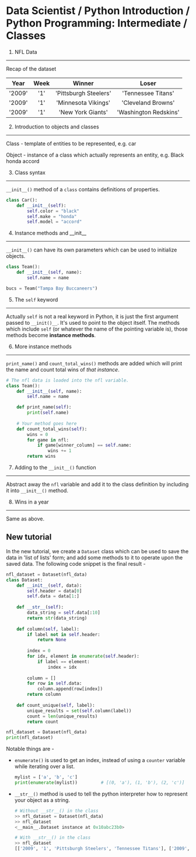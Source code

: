 Data Scientist / Python Introduction / Python Programming: Intermediate / Classes
=================================================================================

1. NFL Data
-----------

Recap of the dataset

Year | Week | Winner | Loser
:---:|:---:|:---:|:---:|
'2009' | '1' | 'Pittsburgh Steelers' | 'Tennessee Titans'
'2009' | '1' | 'Minnesota Vikings' | 'Cleveland Browns'
'2009' | '1' | 'New York Giants' | 'Washington Redskins'

2. Introduction to objects and classes
--------------------------------------

Class - template of entities to be represented, e.g. car

Object - instance of a class which actually represents an entity, e.g. Black honda accord

3. Class syntax
---------------

`__init__()` method of a `class` contains definitions of properties.

```python
class Car():
    def __init__(self):
        self.color = "black"
        self.make = "honda"
        self.model = "accord"
```

4. Instance methods and \_\_init\_\_
------------------------------------

`__init__()` can have its own parameters which can be used to initialize objects.

```python
class Team():
    def __init__(self, name):
        self.name = name

bucs = Team("Tampa Bay Buccaneers")
```

5. The `self` keyword
---------------------

Actually `self` is not a real keyword in Python, it is just the first argument passed to `__init()__`.
It's used to point to the object itself. The methods which include `self` (or whatever the name of the pointing variable is),
those methods become **instance methods**. 

6. More instance methods
------------------------

`print_name()` and `count_total_wins()` methods are added which will print the name and count total wins of _that instance_.

```python
# The nfl data is loaded into the nfl variable.
class Team():
    def __init__(self, name):
        self.name = name

    def print_name(self):
        print(self.name)
        
    # Your method goes here
    def count_total_wins(self):
        wins = 0
        for game in nfl:
            if game[winner_column] == self.name:
                wins += 1
        return wins
```

7. Adding to the `__init__()` function
--------------------------------------

Abstract away the `nfl` variable and add it to the class definition by including it into `__init__()` method.

8. Wins in a year
-----------------

Same as above. 

## New tutorial

In the new tutorial, we create a `Dataset` class which can be used to save the data in 'list of lists' form;
and add some methods to it to operate upon the saved data. The following code snippet is the final result -

```python
nfl_dataset = Dataset(nfl_data)
class Dataset:
    def __init__(self, data):
        self.header = data[0]
        self.data = data[1:]
    
    def __str__(self):
        data_string = self.data[:10]
        return str(data_string)
    
    def column(self, label):
        if label not in self.header:
            return None
        
        index = 0
        for idx, element in enumerate(self.header):
            if label == element:
                index = idx
        
        column = []
        for row in self.data:
            column.append(row[index])
        return column
    
    def count_unique(self, label):
        unique_results = set(self.column(label))
        count = len(unique_results)
        return count

nfl_dataset = Dataset(nfl_data)
print(nfl_dataset)
```

Notable things are -
* `enumerate()` is used to get an index, instead of using a `counter` variable while iterating over a list.
    ```python
    mylist = ['a', 'b', 'c']
    print(enumerate(mylist))         # [(0, 'a'), (1, 'b'), (2, 'c')]
    ```
* `__str__()` method is used to tell the python interpreter how to represent your object as a string.
    ```python
    # Without __str__() in the class
    >> nfl_dataset = Dataset(nfl_data)
    >> nfl_dataset
    <__main__.Dataset instance at 0x10abc23b0>
    ```

    ```python
    # With __str__() in the class
    >> nfl_dataset
    [['2009', '1', 'Pittsburgh Steelers', 'Tennessee Titans'], ['2009', '1', 'Minnesota Vikings', 'Cleveland Browns'], ['2009', '1', 'New York Giants', 'Washington Redskins'], ['2009', '1', 'San Francisco 49ers', 'Arizona Cardinals'], ['2009', '1', 'Seattle Seahawks', 'St. Louis Rams'], ['2009', '1', 'Philadelphia Eagles', 'Carolina Panthers'], ['2009', '1', 'New York Jets', 'Houston Texans'], ['2009', '1', 'Atlanta Falcons', 'Miami Dolphins'], ['2009', '1', 'Baltimore Ravens', 'Kansas City Chiefs'], ['2009', '1', 'Indianapolis Colts', 'Jacksonville Jaguars']]
    ```
